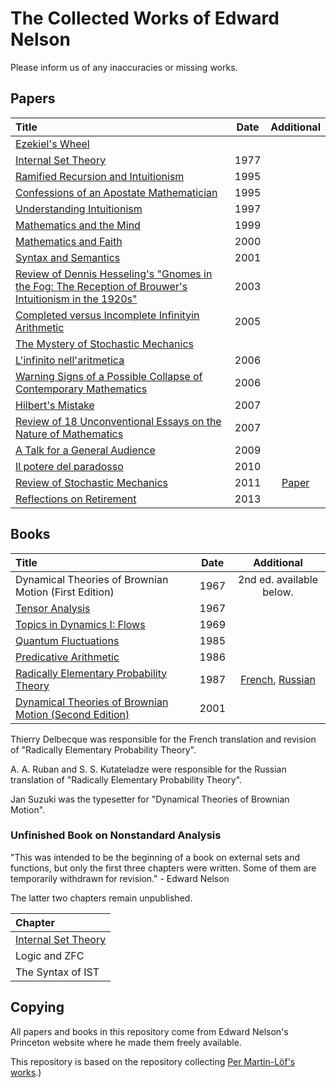# The Collected Works of Edward Nelson
Please inform us of any inaccuracies or missing works.

## Papers
| Title | Date | Additional |
|:------|:----:|:----------:|
|[Ezekiel's Wheel](works/ezek.txt)| | |
|[Internal Set Theory](works/ist.pdf)|1977| |
|[Ramified Recursion and Intuitionism](works/ramrec.pdf)|1995| |
|[Confessions of an Apostate Mathematician](works/rome.pdf)|1995| |
|[Understanding Intuitionism](works/int.pdf)|1997| |
|[Mathematics and the Mind](works/tokyo.pdf)|1999| |
|[Mathematics and Faith](works/faith.pdf)|2000| |
|[Syntax and Semantics](works/s.pdf)|2001| |
|[Review of Dennis Hesseling's "Gnomes in the Fog: The Reception of Brouwer's Intuitionism in the 1920s"](works/fog.pdf)|2003| |
|[Completed versus Incomplete Infinityin Arithmetic](works/e.pdf)|2005| |
|[The Mystery of Stochastic Mechanics](works/talk.pdf)| | |
|[L'infinito nell'aritmetica](works/rimini.pdf)|2006| |
|[Warning Signs of a Possible Collapse of Contemporary Mathematics](works/warn.pdf)|2006| |
|[Hilbert's Mistake](works/hm.pdf)|2007| |
|[Review of 18 Unconventional Essays on the Nature of Mathematics](works/new18.pdf)|2007| |
|[A Talk for a General Audience](works/hope.pdf)|2009| |
|[Il potere del paradosso](works/paradosso.ppt)|2010| |
|[Review of Stochastic Mechanics](works/sm.pdf)|2011|[Paper](http://dx.doi.org/10.1088/1742-6596/361/1/012011)|
|[Reflections on Retirement](works/retirement.pdf)|2013| |

## Books
| Title | Date | Additional |
|:------|:----:|:----------:|
|Dynamical Theories of Brownian Motion (First Edition)|1967| 2nd ed. available below. |
|[Tensor Analysis](works/ta.pdf)|1967| |
|[Topics in Dynamics I: Flows](works/flows.pdf)|1969| |
|[Quantum Fluctuations](works/qf.pdf)|1985| |
|[Predicative Arithmetic](works/pa.pdf)|1986| |
|[Radically Elementary Probability Theory](works/rept.pdf)|1987|[French](works/rept_fr.pdf), [Russian](works/rept_ru.pdf)|
|[Dynamical Theories of Brownian Motion (Second Edition)](works/bmotion.pdf)|2001| |

Thierry Delbecque was responsible for the French translation and revision of "Radically Elementary Probability Theory".

A. A. Ruban and S. S. Kutateladze were responsible for the Russian translation of "Radically Elementary Probability Theory".

Jan Suzuki was the typesetter for "Dynamical Theories of Brownian Motion".

### Unfinished Book on Nonstandard Analysis
"This was intended to be the beginning of a book on external sets and functions, but only the first three chapters were written. Some of them are temporarily withdrawn for revision." - Edward Nelson

The latter two chapters remain unpublished.

| Chapter |
|:--------|
|[Internal Set Theory](works/1.pdf)|
|Logic and ZFC|
|The Syntax of IST|

## Copying
All papers and books in this repository come from Edward Nelson's Princeton website where he made them freely available.

This repository is based on the repository collecting [Per Martin-Löf's works](https://github.com/michaelt/martin-lof).)
